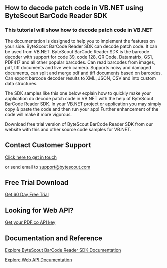 ## How to decode patch code in VB.NET using ByteScout BarCode Reader SDK

### This tutorial will show how to decode patch code in VB.NET

The documentation is designed to help you to implement the features on your side. ByteScout BarCode Reader SDK can decode patch code. It can be used from VB.NET. ByteScout BarCode Reader SDK is the barcode decoder with support for code 39, code 128, QR Code, Datamatrix, GS1, PDF417 and all other popular barcodes. Can read barcodes from images, pdf, tiff documents and live web camera. Supports noisy and damaged documents, can split and merge pdf and tiff documents based on barcodes. Can export barcode decoder results to XML, JSON, CSV and into custom data structures.

The SDK samples like this one below explain how to quickly make your application do decode patch code in VB.NET with the help of ByteScout BarCode Reader SDK. In your VB.NET project or application you may simply copy & paste the code and then run your app! Further enhancement of the code will make it more vigorous.

Download free trial version of ByteScout BarCode Reader SDK from our website with this and other source code samples for VB.NET.

## Contact Customer Support

[Click here to get in touch](https://bytescout.zendesk.com/hc/en-us/requests/new?subject=ByteScout%20BarCode%20Reader%20SDK%20Question)

or send email to [support@bytescout.com](mailto:support@bytescout.com?subject=ByteScout%20BarCode%20Reader%20SDK%20Question) 

## Free Trial Download

[Get 60 Day Free Trial](https://bytescout.com/download/web-installer?utm_source=github-readme)

## Looking for Web API? 

[Get your PDF.co API key](https://pdf.co/documentation/api?utm_source=github-readme)

## Documentation and Reference

[Explore ByteScout BarCode Reader SDK Documentation](https://bytescout.com/documentation/index.html?utm_source=github-readme)

[Explore Web API Documentation](https://pdf.co/documentation/api?utm_source=github-readme)
